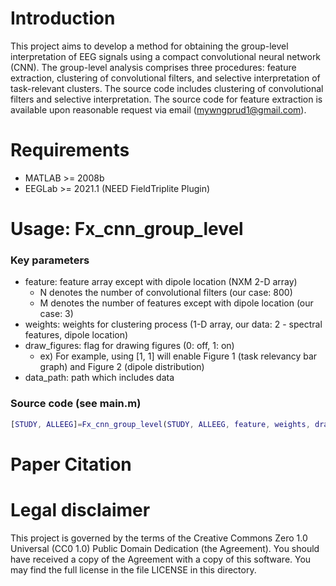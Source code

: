 # Introduction
This project aims to develop a method for obtaining the group-level interpretation of EEG signals using a compact convolutional neural network (CNN). 
The group-level analysis comprises three procedures: feature extraction, clustering of convolutional filters, and selective interpretation of task-relevant clusters. 
The source code includes clustering of convolutional filters and selective interpretation.
The source code for feature extraction is available upon reasonable request via email (mywngprud1@gmail.com).

# Requirements
* MATLAB >= 2008b
* EEGLab >= 2021.1 (NEED FieldTriplite Plugin)

# Usage: Fx_cnn_group_level
### Key parameters
* feature: feature array except with dipole location (NXM 2-D array)
  * N denotes the number of convolutional filters (our case: 800)
  * M denotes the number of features except with dipole location (our case: 3)
* weights: weights for clustering process (1-D array, our data: 2 - spectral features, dipole location)
* draw_figures: flag for drawing figures (0: off, 1: on)
  * ex) For example, using [1, 1] will enable Figure 1 (task relevancy bar graph) and Figure 2 (dipole distribution)
* data_path: path which includes data
### Source code (see main.m)
```MATLAB
[STUDY, ALLEEG]=Fx_cnn_group_level(STUDY, ALLEEG, feature, weights, draw_figures, data_path);
```

# Paper Citation

# Legal disclaimer
This project is governed by the terms of the Creative Commons Zero 1.0 Universal (CC0 1.0) Public Domain Dedication (the Agreement). You should have received a copy of the Agreement with a copy of this software. 
You may find the full license in the file LICENSE in this directory.
